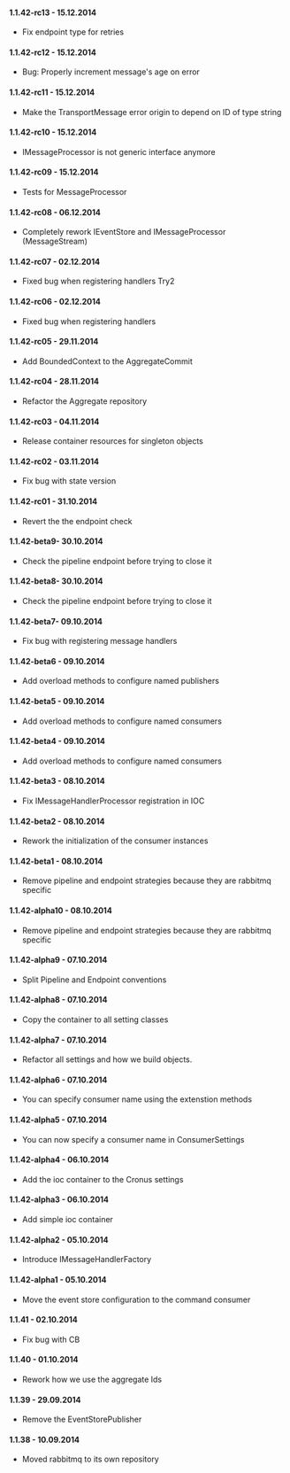 #### 1.1.42-rc13 - 15.12.2014
* Fix endpoint type for retries

#### 1.1.42-rc12 - 15.12.2014
* Bug: Properly increment message's age on error

#### 1.1.42-rc11 - 15.12.2014
* Make the TransportMessage error origin to depend on ID of type string

#### 1.1.42-rc10 - 15.12.2014
* IMessageProcessor is not generic interface anymore

#### 1.1.42-rc09 - 15.12.2014
* Tests for MessageProcessor

#### 1.1.42-rc08 - 06.12.2014
* Completely rework IEventStore and IMessageProcessor (MessageStream)

#### 1.1.42-rc07 - 02.12.2014
* Fixed bug when registering handlers Try2

#### 1.1.42-rc06 - 02.12.2014
* Fixed bug when registering handlers

#### 1.1.42-rc05 - 29.11.2014
* Add BoundedContext to the AggregateCommit

#### 1.1.42-rc04 - 28.11.2014
* Refactor the Aggregate repository

#### 1.1.42-rc03 - 04.11.2014
* Release container resources for singleton objects

#### 1.1.42-rc02 - 03.11.2014
* Fix bug with state version

#### 1.1.42-rc01 - 31.10.2014
* Revert the the endpoint check

#### 1.1.42-beta9- 30.10.2014
* Check the pipeline endpoint before trying to close it

#### 1.1.42-beta8- 30.10.2014
* Check the pipeline endpoint before trying to close it

#### 1.1.42-beta7- 09.10.2014
* Fix bug with registering message handlers

#### 1.1.42-beta6 - 09.10.2014
* Add overload methods to configure named publishers

#### 1.1.42-beta5 - 09.10.2014
* Add overload methods to configure named consumers

#### 1.1.42-beta4 - 09.10.2014
* Add overload methods to configure named consumers

#### 1.1.42-beta3 - 08.10.2014
* Fix IMessageHandlerProcessor registration in IOC

#### 1.1.42-beta2 - 08.10.2014
* Rework the initialization of the consumer instances

#### 1.1.42-beta1 - 08.10.2014
* Remove pipeline and endpoint strategies because they are rabbitmq specific

#### 1.1.42-alpha10 - 08.10.2014
* Remove pipeline and endpoint strategies because they are rabbitmq specific

#### 1.1.42-alpha9 - 07.10.2014
* Split Pipeline and Endpoint conventions

#### 1.1.42-alpha8 - 07.10.2014
* Copy the container to all setting classes

#### 1.1.42-alpha7 - 07.10.2014
* Refactor all settings and how we build objects.

#### 1.1.42-alpha6 - 07.10.2014
* You can specify consumer name using the extenstion methods

#### 1.1.42-alpha5 - 07.10.2014
* You can now specify a consumer name in ConsumerSettings

#### 1.1.42-alpha4 - 06.10.2014
* Add the ioc container to the Cronus settings

#### 1.1.42-alpha3 - 06.10.2014
* Add simple ioc container

#### 1.1.42-alpha2 - 05.10.2014
* Introduce IMessageHandlerFactory

#### 1.1.42-alpha1 - 05.10.2014
* Move the event store configuration to the command consumer

#### 1.1.41 - 02.10.2014
* Fix bug with CB

#### 1.1.40 - 01.10.2014
* Rework how we use the aggregate Ids

#### 1.1.39 - 29.09.2014
* Remove the EventStorePublisher

#### 1.1.38 - 10.09.2014
* Moved rabbitmq to its own repository